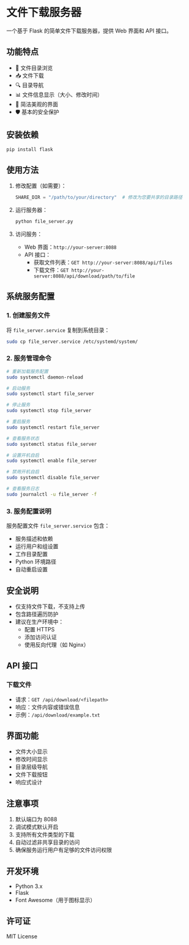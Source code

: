 # 文件下载服务器

一个基于 Flask 的简单文件下载服务器，提供 Web 界面和 API 接口。

## 功能特点

- 📁 文件目录浏览
- 📥 文件下载
- 🔍 目录导航
- 📊 文件信息显示（大小、修改时间）
- 🎯 简洁美观的界面
- 🛡️ 基本的安全保护

## 安装依赖

```bash
pip install flask
```

## 使用方法

1. 修改配置（如需要）：
   ```python
   SHARE_DIR = "/path/to/your/directory"  # 修改为您要共享的目录路径
   ```

2. 运行服务器：
   ```bash
   python file_server.py
   ```

3. 访问服务：
   - Web 界面：`http://your-server:8088`
   - API 接口：
     - 获取文件列表：`GET http://your-server:8088/api/files`
     - 下载文件：`GET http://your-server:8088/api/download/path/to/file`

## 系统服务配置

### 1. 创建服务文件
将 `file_server.service` 复制到系统目录：
```bash
sudo cp file_server.service /etc/systemd/system/
```

### 2. 服务管理命令
```bash
# 重新加载服务配置
sudo systemctl daemon-reload

# 启动服务
sudo systemctl start file_server

# 停止服务
sudo systemctl stop file_server

# 重启服务
sudo systemctl restart file_server

# 查看服务状态
sudo systemctl status file_server

# 设置开机自启
sudo systemctl enable file_server

# 禁用开机自启
sudo systemctl disable file_server

# 查看服务日志
sudo journalctl -u file_server -f
```

### 3. 服务配置说明
服务配置文件 `file_server.service` 包含：
- 服务描述和依赖
- 运行用户和组设置
- 工作目录配置
- Python 环境路径
- 自动重启设置

## 安全说明

- 仅支持文件下载，不支持上传
- 包含路径遍历防护
- 建议在生产环境中：
  - 配置 HTTPS
  - 添加访问认证
  - 使用反向代理（如 Nginx）

## API 接口

### 下载文件
- 请求：`GET /api/download/<filepath>`
- 响应：文件内容或错误信息
- 示例：`/api/download/example.txt`

## 界面功能

- 文件大小显示
- 修改时间显示
- 目录层级导航
- 文件下载按钮
- 响应式设计

## 注意事项

1. 默认端口为 8088
2. 调试模式默认开启
3. 支持所有文件类型的下载
4. 自动过滤非共享目录的访问
5. 确保服务运行用户有足够的文件访问权限

## 开发环境

- Python 3.x
- Flask
- Font Awesome（用于图标显示）

## 许可证

MIT License